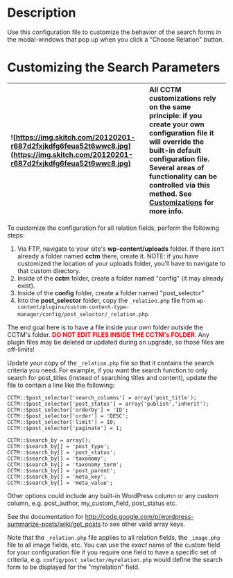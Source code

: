 

# Description #

Use this configuration file to customize the behavior of the search forms in the modal-windows that pop up when you click a "Choose Relation" button.

# Customizing the Search Parameters #

|![https://img.skitch.com/20120201-r687d2fxjkdfg6feua52t6wwc8.jpg](https://img.skitch.com/20120201-r687d2fxjkdfg6feua52t6wwc8.jpg)|All CCTM customizations rely on the same principle: if you create your own configuration file it will override the built-in default configuration file.  Several areas of functionality can be controlled via this method. See [Customizations](Customizations.md) for more info.|
|:--------------------------------------------------------------------------------------------------------------------------------|:--------------------------------------------------------------------------------------------------------------------------------------------------------------------------------------------------------------------------------------------------------------------------------|

To customize the configuration for all relation fields, perform the following steps:

  1. Via FTP, navigate to your site's **wp-content/uploads** folder.  If there isn't already a folder named **cctm** there, create it.  NOTE: if you have customized the location of your uploads folder, you'll have to navigate to that custom directory.
  1. Inside of the **cctm** folder, create a folder named "config" (it may already exist).
  1. Inside of the **config** folder, create a folder named "post\_selector"
  1. Into the **post\_selector** folder, copy the `_relation.php` file from `wp-content/plugins/custom-content-type-manager/config/post_selector/_relation.php`.


The end goal here is to have a file inside your _own_ folder outside the CCTM's folder.  <font color='red'><b>DO NOT EDIT FILES INSIDE THE CCTM's FOLDER</b></font>.  Any plugin files may be deleted or updated during an upgrade, so those files are off-limits!

Update your copy of the `_relation.php` file so that it contains the search criteria you need.  For example, if you want the search function to only search for post\_titles (instead of searching titles and content), update the file to contain a line like the following:

```
CCTM::$post_selector['search_columns'] = array('post_title');
CCTM::$post_selector['post_status'] = array('publish','inherit');
CCTM::$post_selector['orderby'] = 'ID';
CCTM::$post_selector['order'] = 'DESC';
CCTM::$post_selector['limit'] = 10;
CCTM::$post_selector['paginate'] = 1;

CCTM::$search_by = array();
CCTM::$search_by[] = 'post_type';
CCTM::$search_by[] = 'post_status';
CCTM::$search_by[] = 'taxonomy';
CCTM::$search_by[] = 'taxonomy_term';
CCTM::$search_by[] = 'post_parent';
CCTM::$search_by[] = 'meta_key';
CCTM::$search_by[] = 'meta_value';
```

Other options could include any built-in WordPress column or any custom column, e.g. post\_author, my\_custom\_field, post\_status etc.

See the documentation for http://code.google.com/p/wordpress-summarize-posts/wiki/get_posts to see other valid array keys.

Note that the `_relation.php` file applies to all relation fields, the `_image.php` file to all image fields, etc.  You can use the _exact_ name of the custom field for your configuration file if you require one field to have a specific set of criteria, e.g. `config/post_selector/myrelation.php` would define the search form to be displayed for the "myrelation" field.